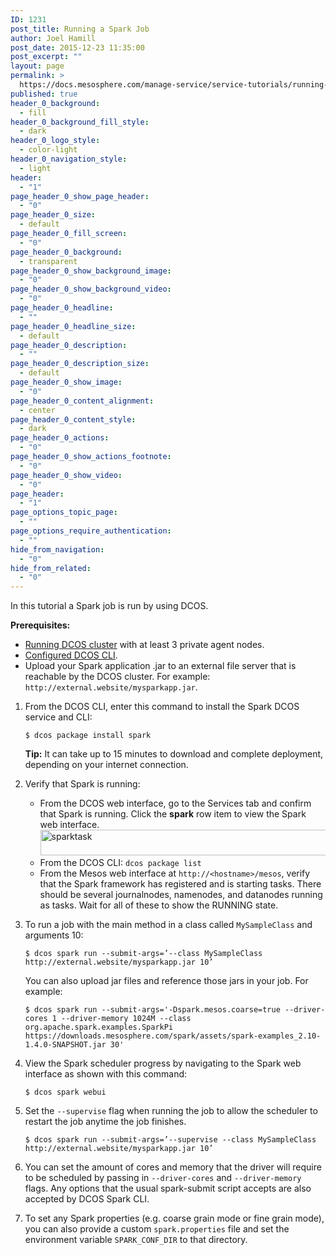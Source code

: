 ```yaml
---
ID: 1231
post_title: Running a Spark Job
author: Joel Hamill
post_date: 2015-12-23 11:35:00
post_excerpt: ""
layout: page
permalink: >
  https://docs.mesosphere.com/manage-service/service-tutorials/running-a-spark-job/
published: true
header_0_background:
  - fill
header_0_background_fill_style:
  - dark
header_0_logo_style:
  - color-light
header_0_navigation_style:
  - light
header:
  - "1"
page_header_0_show_page_header:
  - "0"
page_header_0_size:
  - default
page_header_0_fill_screen:
  - "0"
page_header_0_background:
  - transparent
page_header_0_show_background_image:
  - "0"
page_header_0_show_background_video:
  - "0"
page_header_0_headline:
  - ""
page_header_0_headline_size:
  - default
page_header_0_description:
  - ""
page_header_0_description_size:
  - default
page_header_0_show_image:
  - "0"
page_header_0_content_alignment:
  - center
page_header_0_content_style:
  - dark
page_header_0_actions:
  - "0"
page_header_0_show_actions_footnote:
  - "0"
page_header_0_show_video:
  - "0"
page_header:
  - "1"
page_options_topic_page:
  - ""
page_options_require_authentication:
  - ""
hide_from_navigation:
  - "0"
hide_from_related:
  - "0"
---
```

In this tutorial a Spark job is run by using DCOS.

**Prerequisites:**

*   [Running DCOS cluster][1] with at least 3 private agent nodes.
*   [Configured DCOS CLI][2].
*   Upload your Spark application .jar to an external file server that is reachable by the DCOS cluster. For example: `http://external.website/mysparkapp.jar`.

1.  From the DCOS CLI, enter this command to install the Spark DCOS service and CLI:
    
        $ dcos package install spark
        
    
    **Tip:** It can take up to 15 minutes to download and complete deployment, depending on your internet connection.

2.  Verify that Spark is running:
    
    *   From the DCOS web interface, go to the Services tab and confirm that Spark is running. Click the **spark** row item to view the Spark web interface. <a href="https://docs.mesosphere.com/wp-content/uploads/2015/12/sparktask.png" rel="attachment wp-att-1236"><img src="https://docs.mesosphere.com/wp-content/uploads/2015/12/sparktask.png" alt="sparktask" width="717" height="41" class="alignnone size-full wp-image-1236" /></a>
    *   From the DCOS CLI: `dcos package list`
    *   From the Mesos web interface at `http://<hostname>/mesos`, verify that the Spark framework has registered and is starting tasks. There should be several journalnodes, namenodes, and datanodes running as tasks. Wait for all of these to show the RUNNING state.

3.  To run a job with the main method in a class called `MySampleClass` and arguments 10:
    
        $ dcos spark run --submit-args=’--class MySampleClass http://external.website/mysparkapp.jar 10’
        
    
    You can also upload jar files and reference those jars in your job. For example:
    
        $ dcos spark run --submit-args='-Dspark.mesos.coarse=true --driver-cores 1 --driver-memory 1024M --class org.apache.spark.examples.SparkPi https://downloads.mesosphere.com/spark/assets/spark-examples_2.10-1.4.0-SNAPSHOT.jar 30'
        

4.  View the Spark scheduler progress by navigating to the Spark web interface as shown with this command:
    
        $ dcos spark webui
        

5.  Set the `--supervise` flag when running the job to allow the scheduler to restart the job anytime the job finishes.
    
        $ dcos spark run --submit-args=’--supervise --class MySampleClass http://external.website/mysparkapp.jar 10’
        

6.  You can set the amount of cores and memory that the driver will require to be scheduled by passing in `--driver-cores` and `--driver-memory` flags. Any options that the usual spark-submit script accepts are also accepted by DCOS Spark CLI.

7.  To set any Spark properties (e.g. coarse grain mode or fine grain mode), you can also provide a custom `spark.properties` file and set the environment variable `SPARK_CONF_DIR` to that directory.

 [1]: ../install/awscluster/
 [2]: ../install/cli/